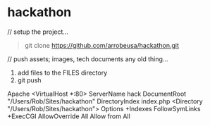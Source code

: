 hackathon
=========


// setup the project...
> git clone https://github.com/arrobeusa/hackathon.git


// push assets; images, tech documents any old thing...
1) add files to the FILES directory
2) git push


Apache
<VirtualHost *:80>
  ServerName hack
  DocumentRoot "/Users/Rob/Sites/hackathon"
  DirectoryIndex index.php
  <Directory "/Users/Rob/Sites/hackathon">
    Options +Indexes FollowSymLinks +ExecCGI
    AllowOverride All
    Allow from All
  </Directory>
</VirtualHost>
